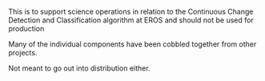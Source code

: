 This is to support science operations in relation to the Continuous Change Detection and Classification
algorithm at EROS and should not be used for production

Many of the individual components have been cobbled together from other projects.

Not meant to go out into distribution either.